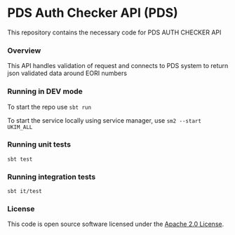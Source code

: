 
# PDS Auth Checker API (PDS)

This repository contains the necessary code for PDS AUTH CHECKER API

### Overview

This API handles validation of request and connects to PDS system to return json validated data around EORI numbers

### Running in DEV mode

To start the repo use `sbt run`

To start the service locally using service manager, use `sm2 --start UKIM_ALL`

### Running unit tests

    sbt test

### Running integration tests

    sbt it/test

### License

This code is open source software licensed under the [Apache 2.0 License]("http://www.apache.org/licenses/LICENSE-2.0.html").
